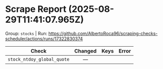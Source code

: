 # Scrape Report (2025-08-29T11:41:07.965Z)

Group: `stocks`  |  Run: https://github.com/AlbertoRoca96/scraping-checks-scheduler/actions/runs/17322830374

| Check | Changed | Keys | Error |
|---|:---:|:--|:--|
| `stock_ntdoy_global_quote` | — |  |  |
